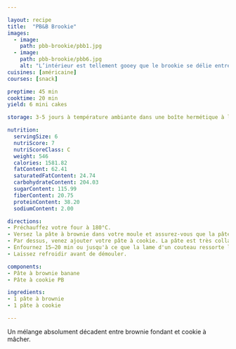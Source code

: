 ```yaml
---

layout: recipe
title:  "PB&B Brookie"
images:
  - image:
    path: pbb-brookie/pbb1.jpg
  - image:
    path: pbb-brookie/pbb6.jpg
    alt: "L’intérieur est tellement gooey que le brookie se délie entre les lèvres."
cuisines: [américaine]
courses: [snack]

preptime: 45 min
cooktime: 20 min
yield: 6 mini cakes

storage: 3-5 jours à température ambiante dans une boîte hermétique à l'abri de la lumière et de la chaleur. Ou congélateur pour 2–3 mois.

nutrition:
  servingSize: 6
  nutriScore: 7
  nutriScoreClass: C
  weight: 546
  calories: 1581.82
  fatContent: 62.41
  saturatedFatContent: 24.74
  carbohydrateContent: 204.03
  sugarContent: 115.99
  fiberContent: 20.75
  proteinContent: 38.20
  sodiumContent: 2.00

directions:
- Préchauffez votre four à 180°C.
- Versez la pâte à brownie dans votre moule et assurez-vous que la pâte soit bien tassée. 
- Par dessus, venez ajouter votre pâte à cookie. La pâte est très collante donc n'hésitez pas à huiler/mouiller vos ustensiles ou vos doigts pour qu'elles soit plus facile à manipuler. Vous pouvez déposer des petites boules par dessus la pâte à brownie pour peu que vous ne laissiez pas trop d'espace entre chaque, pas besoin d'avoir une couche parfaitement lisse. Cette pâte va en effet s'étaler d'elle-même à la cuisson. 
- Enfournez 15–20 min ou jusqu'à ce que la lame d'un couteau ressorte légèrement humide (si vous souhaitez un coeur coulant)
- Laissez refroidir avant de démouler. 

components:
- Pâte à brownie banane
- Pâte à cookie PB

ingredients:
- 1 pâte à brownie
- 1 pâte à cookie

---
```


Un mélange absolument décadent entre brownie fondant et cookie à mâcher.